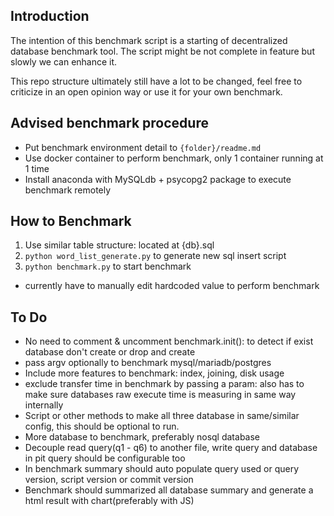 ## Introduction
The intention of this benchmark script is a starting of decentralized database benchmark tool. The script might be not complete in feature but slowly we can enhance it. 

This repo structure ultimately still have a lot to be changed, feel free to criticize in an open opinion way or use it for your own benchmark.

## Advised benchmark procedure
- Put benchmark environment detail to `{folder}/readme.md`
- Use docker container to perform benchmark, only 1 container running at 1 time
- Install anaconda with MySQLdb + psycopg2 package to execute benchmark remotely

## How to Benchmark
1. Use similar table structure: located at {db}.sql
2. `python word_list_generate.py` to generate new sql insert script
3. `python benchmark.py` to start benchmark
  - currently have to manually edit hardcoded value to perform benchmark

## To Do
- No need to comment & uncomment benchmark.init(): to detect if exist database don't create or drop and create
- pass argv optionally to benchmark mysql/mariadb/postgres 
- Include more features to benchmark: index, joining, disk usage
- exclude transfer time in benchmark by passing a param: also has to make sure databases raw execute time is measuring in same way internally
- Script or other methods to make all three database in same/similar config, this should be optional to run.
- More database to benchmark, preferably nosql database
- Decouple read query(q1 - q6) to another file, write query and database in pit query should be configurable too
- In benchmark summary should auto populate query used or query version, script version or commit version
- Benchmark should summarized all database summary and generate a html result with chart(preferably with JS)
